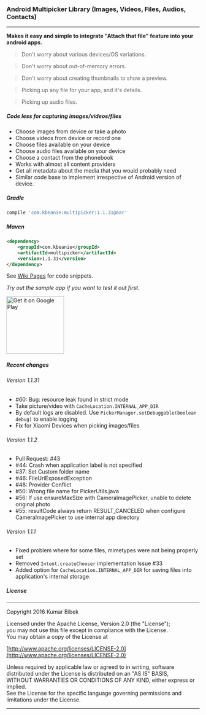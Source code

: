 ### Android Multipicker Library (Images, Videos, Files, Audios, Contacts)
---

**Makes it easy and simple to integrate "Attach that file" feature into your android apps.**

>Don't worry about various devices/OS variations.

>Don't worry about out-of-memory errors.

>Don't worry about creating thumbnails to show a preview.

>Picking up any file for your app, and it's details.

>Picking up audio files.

##### Code less for capturing  images/videos/files
- Choose images from device or take a photo
- Choose videos from device or record one
- Choose files available on your device
- Choose audio files available on your device
- Choose a contact from the phonebook
- Works with almost all content providers
- Get all metadata about the media that you would probably need
- Similar code base to implement irrespective of Android version of device.


##### Gradle
```groovy
compile 'com.kbeanie:multipicker:1.1.31@aar'
```

##### Maven
```xml
<dependency>
    <groupId>com.kbeanie</groupId>
    <artifactId>multipicker</artifactId>
    <version>1.1.31</version>
</dependency>
```

See [Wiki Pages](https://github.com/coomar2841/android-multipicker-library/wiki) for code snippets.

_Try out the sample app if you want to test it out first._

<a href="https://play.google.com/store/apps/details?id=com.kbeanie.multipicker.sample&utm_source=global_co&utm_medium=prtnr&utm_content=Mar2515&utm_campaign=PartBadge&pcampaignid=MKT-Other-global-all-co-prtnr-py-PartBadge-Mar2515-1">
    <img alt="Get it on Google Play" src="https://play.google.com/intl/en_us/badges/images/generic/en-play-badge.png" width="150px"/>
</a>

##### Recent changes

###### Version 1.1.31
- #60: Bug: resource leak found in strict mode
- Take picture/video with ```CacheLocation.INTERNAL_APP_DIR```
- By default logs are disabled. Use ```PickerManager.setDebuggable(boolean debug)``` to enable logging
- Fix for Xiaomi Devices when picking images/files

###### Version 1.1.2
- Pull Request: #43
- #44: Crash when application label is not specified
- #37: Set Custom folder name
- #46: FileUriExposedException
- #48: Provider Conflict
- #50: Wrong file name for PickerUtils.java
- #56: If use ensureMaxSize with CameraImagePicker, unable to delete original photo
- #55: resultCode always return RESULT_CANCELED when configure CameraImagePicker to use internal app directory

###### Version 1.1.1
- Fixed problem where for some files, mimetypes were not being properly set
- Removed `Intent.createChooser` implementation Issue #33
- Added option for `CacheLocation.INTERNAL_APP_DIR` for saving files into application's internal storage.

##### License
---

Copyright 2016 Kumar Bibek

Licensed under the Apache License, Version 2.0 (the "License");<br />
you may not use this file except in compliance with the License.<br />
You may obtain a copy of the License at
   
[http://www.apache.org/licenses/LICENSE-2.0](http://www.apache.org/licenses/LICENSE-2.0)
	
Unless required by applicable law or agreed to in writing, software<br />
distributed under the License is distributed on an "AS IS" BASIS,<br />
WITHOUT WARRANTIES OR CONDITIONS OF ANY KIND, either express or implied.<br />
See the License for the specific language governing permissions and<br />
limitations under the License.

---
